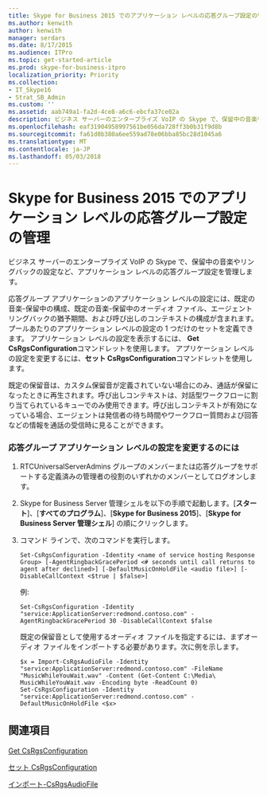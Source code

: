 ```yaml
---
title: Skype for Business 2015 でのアプリケーション レベルの応答グループ設定の管理
ms.author: kenwith
author: kenwith
manager: serdars
ms.date: 8/17/2015
ms.audience: ITPro
ms.topic: get-started-article
ms.prod: skype-for-business-itpro
localization_priority: Priority
ms.collection:
- IT_Skype16
- Strat_SB_Admin
ms.custom: ''
ms.assetid: aab749a1-fa2d-4ce8-a6c6-ebcfa37ce02a
description: ビジネス サーバーのエンタープライズ VoIP の Skype で、保留中の音楽やリングバックの設定など、アプリケーション レベルの応答グループ設定を管理します。
ms.openlocfilehash: eaf31904958997561be056da728ff3b0b31f9d8b
ms.sourcegitcommit: fa61d0b380a6ee559ad78e06bba85bc28d1045a6
ms.translationtype: MT
ms.contentlocale: ja-JP
ms.lasthandoff: 05/03/2018
---
```

# <a name="managing-application-level-response-group-settings-in-skype-for-business-2015"></a>Skype for Business 2015 でのアプリケーション レベルの応答グループ設定の管理
 
ビジネス サーバーのエンタープライズ VoIP の Skype で、保留中の音楽やリングバックの設定など、アプリケーション レベルの応答グループ設定を管理します。
  
応答グループ アプリケーションのアプリケーション レベルの設定には、既定の音楽-保留中の構成、既定の音楽-保留中のオーディオ ファイル、エージェント リングバックの猶予期間、および呼び出しのコンテキストの構成が含まれます。 プールあたりのアプリケーション レベルの設定の 1 つだけのセットを定義できます。 アプリケーション レベルの設定を表示するには、 **Get CsRgsConfiguration**コマンドレットを使用します。 アプリケーション レベルの設定を変更するには、**セット CsRgsConfiguration**コマンドレットを使用します。
  
既定の保留音は、カスタム保留音が定義されていない場合にのみ、通話が保留になったときに再生されます。呼び出しコンテキストは、対話型ワークフローに割り当てられているキューでのみ使用できます。呼び出しコンテキストが有効になっている場合、エージェントは発信者の待ち時間やワークフロー質問および回答などの情報を通話の受信時に見ることができます。
  
### <a name="to-modify-response-group-application-level-settings"></a>応答グループ アプリケーション レベルの設定を変更するのには

1. RTCUniversalServerAdmins グループのメンバーまたは応答グループをサポートする定義済みの管理者の役割のいずれかのメンバーとしてログオンします。
    
2. Skype for Business Server 管理シェルを以下の手順で起動します。[**スタート**]、[**すべてのプログラム**]、[**Skype for Business 2015**]、[**Skype for Business Server 管理シェル**] の順にクリックします。
    
3. コマンド ラインで、次のコマンドを実行します。
    
   ```
   Set-CsRgsConfiguration -Identity <name of service hosting Response Group> [-AgentRingbackGracePeriod <# seconds until call returns to agent after declined>] [-DefaultMusicOnHoldFile <audio file>] [-DisableCallContext <$true | $false>]
   ```

    例:
    
   ```
   Set-CsRgsConfiguration -Identity "service:ApplicationServer:redmond.contoso.com" -AgentRingbackGracePeriod 30 -DisableCallContext $false
   ```

    既定の保留音として使用するオーディオ ファイルを指定するには、まずオーディオ ファイルをインポートする必要があります。次に例を示します。
    
   ```
   $x = Import-CsRgsAudioFile -Identity "service:ApplicationServer:redmond.contoso.com" -FileName "MusicWhileYouWait.wav" -Content (Get-Content C:\Media\ MusicWhileYouWait.wav -Encoding byte -ReadCount 0)
   Set-CsRgsConfiguration -Identity "service:ApplicationServer:redmond.contoso.com" -DefaultMusicOnHoldFile <$x>
   ```

## <a name="see-also"></a>関連項目

#### 

[Get CsRgsConfiguration](https://docs.microsoft.com/powershell/module/skype/get-csrgsconfiguration?view=skype-ps)
  
[セット CsRgsConfiguration](https://docs.microsoft.com/powershell/module/skype/set-csrgsconfiguration?view=skype-ps)
  
[インポート-CsRgsAudioFile](https://docs.microsoft.com/powershell/module/skype/import-csrgsaudiofile?view=skype-ps)

